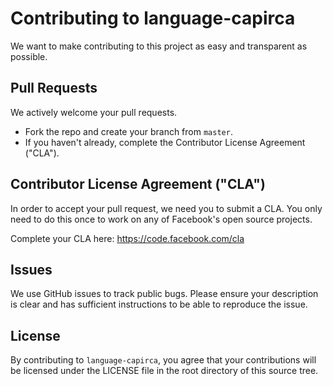 
# Contributing to language-capirca
We want to make contributing to this project as easy and transparent as
possible.

## Pull Requests
We actively welcome your pull requests.

- Fork the repo and create your branch from `master`.
- If you haven't already, complete the Contributor License Agreement ("CLA").

## Contributor License Agreement ("CLA")
In order to accept your pull request, we need you to submit a CLA. You only need
to do this once to work on any of Facebook's open source projects.

Complete your CLA here: <https://code.facebook.com/cla>

## Issues
We use GitHub issues to track public bugs. Please ensure your description is
clear and has sufficient instructions to be able to reproduce the issue.

## License
By contributing to `language-capirca`, you agree that your contributions will be licensed
under the LICENSE file in the root directory of this source tree.
